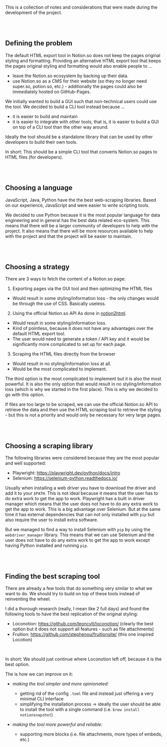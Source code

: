 This is a collection of notes and considerations that were made during the development of the project.

<br><br>

## Defining the problem
The default HTML export tool in Notion.so does not keep the pages original styling and formatting. Providing an alternative HTML export tool that keeps the pages original styling and formatting would also enable people to ...

- leave the Notion.so ecosystem by backing up their data.
- use Notion.so as a CMS for their website (so they no longer need super.so, potion.so, etc.) - additionally the pages could also be immediately hosted on GitHub-Pages.

We initially wanted to build a GUI such that non-technical users could use the tool. We decided to build a CLI tool instead because ...
- it is easier to build and maintain
- it is easier to integrate with other tools, that is, it is easier to build a GUI on top of a CLI tool than the other way around.

Ideally the tool should be a standalone library that can be used by other developers to build their own tools.

In short: This should be a simple CLI tool that converts Notion.so pages to HTML files (for developers).

<br><br>

## Choosing a language
JavaScript, Java, Python have the the best web-scraping libraries. Based on our experience, JavaScript and  were easier to write scripting tools.

We decided to use Python because it is the most popular language for data engineering and in general has the best data related eco-system. This means that there will be a larger community of developers to help with the project. It also means that there will be more resources available to help with the project and that the project will be easier to maintain.

<br><br>

## Choosing a strategy
There are 3 ways to fetch the content of a Notion.so page:

1. Exporting pages via the GUI tool and then optimizing the HTML files
  - Would result in some styling/information loss - the only changes would be through the use of CSS. Basically useless.
  
2. Using the official Notion.so API
  As done in [notion2html](https://github.com/MerkulovDaniil/notion4ever/tree/main/notion4ever).
  - Would result in some styling/information loss.
  - Kind of pointless, because it does not have any advantages over the default HTML export tool.
  - The user would need to generate a token / API key and it would be significantly more complicated to set up for each page.

3. Scraping the HTML files directly from the browser
  - Would result in no styling/information loss at all.
  - Would be the most complicated to implement.

The third option is the most complicated to implement but it is also the most powerful. It is also the only option that would result in no styling/information loss (which is why we started in the first place). This is why we decided to go with this option.

If files are too large to be scraped, we can use the official Notion.so API to retrieve the data and then use the HTML scraping tool to retrieve the styling - but this is not a priority and would only be necessary for very large pages.

<br><br>

## Choosing a scraping library
The following libraries were considered because they are the most popular and well supported:

- Playwright: https://playwright.dev/python/docs/intro
- Selenium: https://selenium-python.readthedocs.io/

Usually when installing a web driver you have to download the driver and add it to your `$PATH`. This is not ideal because it means that the user has to do extra work to get the app to work. Playwright has a built in driver manager which means that the user does not have to do any extra work to get the app to work. This is a big advantage over Selenium. But at the same time it has external dependencies that can not only installed with `pip` but also require the user to install extra software.

But we managed to find a way to install Selenium with `pip` by using the `webdriver_manager` library. This means that we can use Selenium and the user does not have to do any extra work to get the app to work except having Python installed and running `pip`.

<br><br>

## Finding the best scraping tool
There are already a few tools that do something very similar to what we want to do. We should try to build on top of these tools instead of reinventing the wheel.

I did a thorough research (really, I mean like 2 full days) and found the following tools to have the best replication of the original styling:

- Loconotion: https://github.com/leoncvlt/loconotion/ (clearly the best option but it does not support all features - such as file attachments)
- Fruition: https://github.com/stephenou/fruitionsite/ (this one inspired Locotion)

<br>

In short: We should just continue where Loconotion left off, because it is the best option.

The is how we can improve on it:

- _making the tool simpler and more opinionated:_
  - getting rid of the config `.toml` file and instead just offering a very minimal CLI interface
  - simplifying the installation process &rarr; ideally the user should be able to install the tool with a single command (i.e. `brew install notionsnapshot`)

- _making the tool more powerful and reliable:_
  - supporting more blocks (i.e. file attachments, more types of embeds, etc.)
